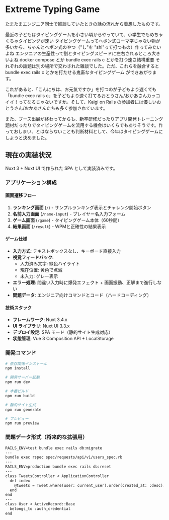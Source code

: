 # Extreme Typing Game

たまたまエンジニア同士で雑談していたときの話の流れから着想したものです。

最近の子どもはタイピングゲームを小さい頃からやっていて、小学生でもめちゃくちゃタイピングが速い
タイピングゲームってヘボン式ローマ字じゃない物が多いから、ちゃんとヘボン式のやつ（"し"を "shi"って打つもの）作ってみたいよね
エンジニアの生産性って割とタイピングスピードに左右されるところ大きいよね
docker compose とか bundle exec rails c とかを打つ速さ結構重要
それぞれの話題は別の場所で交わされた雑談でした。ただ、これらを融合すると bundle exec rails c とかを打たせる鬼畜なタイピングゲーム ができあがります。

これがあると、「こんにちは、お元気ですか」を打つのが子どもより遅くても「bundle exec rails c」を子どもより速く打てるおとうさん/おかあさんカッコイイ！ってなるじゃないですか。そして、Kaigi on Rails の参加者には優しいおとうさん/おかあさんたちも多く参加されています。

また、ブース出展が終わってからも、新卒研修だったりアプリ開発トレーニング題材だったりでタイピングゲームを流用する機会はいくらでもありそうです。作っておしまい、とはならないことも判断材料として、今年はタイピングゲームにしようと決めました。

## 現在の実装状況

Nuxt 3 + Nuxt UI で作られた SPA として実装済みです。

### アプリケーション構成

#### 画面遷移フロー
1. **ランキング画面** (`/`) - サンプルランキング表示とチャレンジ開始ボタン
2. **名前入力画面** (`/name-input`) - プレイヤー名入力フォーム  
3. **ゲーム画面** (`/game`) - タイピングゲーム本体（60秒間）
4. **結果画面** (`/result`) - WPMと正確性の結果表示

#### ゲーム仕様
- **入力方式**: テキストボックスなし、キーボード直接入力
- **視覚フィードバック**: 
  - 入力済み文字: 緑色ハイライト
  - 現在位置: 黄色で点滅
  - 未入力: グレー表示
- **エラー処理**: 間違い入力時に爆発エフェクト + 画面振動、正解まで進行しない
- **問題データ**: エンジニア向けコマンドとコード（ハードコーディング）

#### 技術スタック
- **フレームワーク**: Nuxt 3.4.x
- **UI ライブラリ**: Nuxt UI 3.3.x
- **デプロイ設定**: SPA モード（静的サイト生成対応）
- **状態管理**: Vue 3 Composition API + LocalStorage

### 開発コマンド

```bash
# 依存関係インストール
npm install

# 開発サーバー起動
npm run dev

# 本番ビルド
npm run build

# 静的サイト生成
npm run generate

# プレビュー
npm run preview
```

### 問題データ形式（将来的な拡張用）

```game_data.txt
RAILS_ENV=test bundle exec rails db:migrate
---
bundle exec rspec spec/requests/api/v1/users_spec.rb
---
RAILS_ENV=production bundle exec rails db:reset
---
class TweetsController < ApplicationController
  def index
    @tweets = Tweet.where(user: current_user).order(created_at: :desc).limit(30)
  end
end
---
class User < ActiveRecord::Base
  belongs_to :auth_credential
end
```
